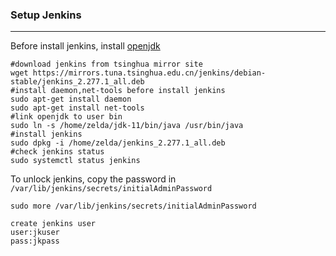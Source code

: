 ### Setup Jenkins
***
Before install jenkins, install [openjdk](../../doc/develop/java.md)  

```shell
#download jenkins from tsinghua mirror site
wget https://mirrors.tuna.tsinghua.edu.cn/jenkins/debian-stable/jenkins_2.277.1_all.deb
#install daemon,net-tools before install jenkins
sudo apt-get install daemon
sudo apt-get install net-tools
#link openjdk to user bin
sudo ln -s /home/zelda/jdk-11/bin/java /usr/bin/java
#install jenkins
sudo dpkg -i /home/zelda/jenkins_2.277.1_all.deb
#check jenkins status
sudo systemctl status jenkins
```
  
  
To unlock jenkins, copy the password in `/var/lib/jenkins/secrets/initialAdminPassword`
```shell
sudo more /var/lib/jenkins/secrets/initialAdminPassword
``` 
```
create jenkins user  
user:jkuser  
pass:jkpass  
```

